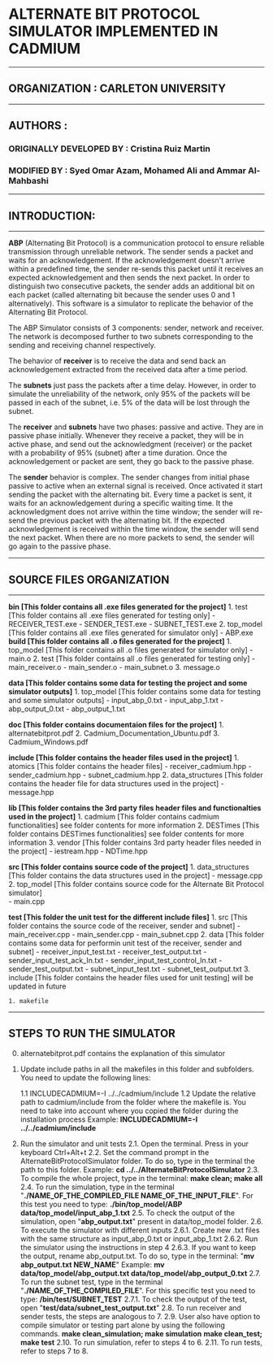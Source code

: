 # ALTERNATE BIT PROTOCOL SIMULATOR IMPLEMENTED IN CADMIUM
---
## ORGANIZATION : CARLETON UNIVERSITY
---
## AUTHORS :
### ORIGINALLY DEVELOPED BY : Cristina Ruiz Martin
### MODIFIED BY : Syed Omar Azam, Mohamed Ali and Ammar Al-Mahbashi                  
---
## INTRODUCTION:
---
**ABP** (Alternating Bit Protocol) is a communication protocol to ensure reliable transmission through unreliable network. The sender sends a packet and waits for an acknowledgement. If the acknowledgement doesn't arrive within a predefined time, the sender re-sends this packet until it receives an expected acknowledgement and then sends the next packet. In order to distinguish two consecutive packets, the sender adds an additional bit on each packet (called alternating bit because the sender uses 0 and 1 alternatively). This software is a simulator to replicate the behavior of the Alternating Bit Protocol. 

The ABP Simulator consists of 3 components: sender, network and receiver. The network is decomposed further to two subnets corresponding to the sending and receiving channel respectively.


The behavior of **receiver** is to receive the data and send back an acknowledgement extracted from the received data after a time period. 

The **subnets** just pass the packets after a time delay. However, in order to simulate the unreliability of the network, only 95% of the packets will be passed in each of the subnet, i.e. 5% of the data will be lost through the subnet.

 The **receiver** and **subnets** have two phases: passive and active. They are in passive phase initially. Whenever they receive a packet, they will be in active phase, and send out the acknowledgment (receiver) or the packet with a probability of 95% (subnet) after a time duration. Once the acknowledgement or packet are sent, they go back to the passive phase.

The **sender** behavior is complex. The sender changes from initial phase passive to active when an external signal is received. Once activated it start sending the packet with the alternating bit. Every time a packet is sent, it waits for an acknowledgement during a specific waiting time. It the acknowledgment does not arrive within the time window; the sender will re-send the previous packet with the alternating bit. If the expected acknowledgement is received within the time window, the sender will send the next packet. When there are no more packets to send, the sender will go again to the passive phase.

---

## SOURCE FILES ORGANIZATION
---
**bin [This folder contains all .exe files generated for the project]**
	1. test [This folder contains all .exe files generated for testing only]
		- RECEIVER_TEST.exe
		- SENDER_TEST.exe
		- SUBNET_TEST.exe
	2. top_model [This folder contains all .exe files generated for simulator only]
		- ABP.exe
**build [This folder contains all .o files generated for the project]**
	1. top_model [This folder contains all .o files generated for simulator only]
		- main.o
	2. test [This folder contains all .o files generated for testing only]
		- main_receiver.o
		- main_sender.o
		- main_subnet.o
	3. message.o
	
**data [This folder contains some data for testing the project and some simulator outputs]**
	1. top_model [This folder contains some data for testing and some simulator outputs]
		- input_abp_0.txt
		- input_abp_1.txt
		- abp_output_0.txt
		- abp_output_1.txt

**doc [This folder contains documentaion files for the project]**
	1. alternatebitprot.pdf
	2. Cadmium_Documentation_Ubuntu.pdf
	3. Cadmium_Windows.pdf

**include [This folder contains the header files used in the project]**
	1. atomics [This folder contains the header files]
		- receiver_cadmium.hpp
		- sender_cadmium.hpp
		- subnet_cadmium.hpp
	2. data_structures [This folder contains the header file for data structures used in the project]
		- message.hpp

**lib [This folder contains the 3rd party files header files and functionalties used in the project]**
	1. cadmium [This folder contains cadmium functionalities]
		see folder contents for more information
	2. DESTimes [This folder contains DESTimes functionalities]
		see folder contents for more information
	3. vendor [This folder contains 3rd party header files needed in the project]
		- iestream.hpp
		- NDTime.hpp

**src [This folder contains source code of the project]**
	1. data_structures [This folder contains the data structures used in the project]
		- message.cpp
	2. top_model [This folder contains source code for the Alternate Bit Protocol simulator]	
		- main.cpp

**test [This folder the unit test for the different include files]**
	1. src [This folder contains the source code of the receiver, sender and subnet]
		- main_receiver.cpp
		- main_sender.cpp
		- main_subnet.cpp
	2. data [This folder contains some data for performin unit test of the receiver, sender and subnet]
		- receiver_input_test.txt
		- receiver_test_output.txt
		- sender_input_test_ack_In.txt
		- sender_input_test_control_In.txt
		- sender_test_output.txt
		- subnet_input_test.txt
		- subnet_test_output.txt
	3. include [This folder contains the header files used for unit testing]
		will be updated in future

	1. makefile
---

## STEPS TO RUN THE SIMULATOR

0. alternatebitprot.pdf contains the explanation of this simulator

1. Update include paths in all the makefiles in this folder and subfolders. You need to update the following lines:
	
	1.1 INCLUDECADMIUM=-I ../../cadmium/include
    1.2 Update the relative path to cadmium/include from the folder where the makefile is. You need to take into account where you copied the folder during the installation process
		Example: **INCLUDECADMIUM=-I ../../cadmium/include**
			
2. Run the simulator and unit tests
	2.1.  Open the terminal. Press in your keyboard Ctrl+Alt+t
	2.2.  Set the command prompt in the AlternateBitProtocolSimulator folder. To do so, type in the terminal the path to this folder.
		Example: **cd ../../AlternateBitProtocolSimulator**
	2.3.  To compile the whole project, type in the terminal:
		**make clean; make all**
	2.4.  To run the simulation, type in the terminal "**./NAME_OF_THE_COMPILED_FILE NAME_OF_THE_INPUT_FILE**". For this test you need to type:
		**./bin/top_model/ABP data/top_model/input_abp_1.txt**
	2.5.  To check the output of the simulation, open  "**abp_output.txt**" present in data/top_model folder.
	2.6.  To execute the simulator with different inputs
		2.6.1. Create new .txt files with the same structure as input_abp_0.txt or input_abp_1.txt
		2.6.2. Run the simulator using the instructions in step 4
		2.6.3. If you want to keep the output, rename abp_output.txt. To do so, type in the terminal: "**mv abp_output.txt NEW_NAME**"
			Example: **mv data/top_model/abp_output.txt data/top_model/abp_output_0.txt**
	2.7.  To run the subnet test, type in the terminal "**./NAME_OF_THE_COMPILED_FILE**". For this specific test you need to type:
		**/bin/test/SUBNET_TEST**
		2.7.1. To check the output of the test, open  "**test/data/subnet_test_output.txt**"
	2.8.  To run receiver and sender tests, the steps are analogous to 7.
	2.9.  User also have option to compile simulator or testing part alone by using the following commands.
		**make clean_simulation; make simulation**
		**make clean_test; make test**
	2.10. To run simulation, refer to steps 4 to 6.
	2.11. To run tests, refer to steps 7 to 8.

